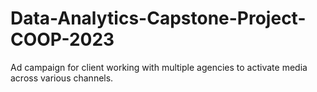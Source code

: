 # Data-Analytics-Capstone-Project-COOP-2023
Ad campaign for client working with multiple agencies to activate media across various channels. 
